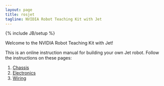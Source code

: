 ```yaml
---
layout: page
title: rosjet
tagline: NVIDIA Robot Teaching Kit with Jet
---
```

{% include JB/setup %}


Welcome to the NVIDIA Robot Teaching Kit with Jet!

This is an online instruction manual for building your own Jet robot.  Follow the instructions on these pages:

1. [Chassis](/chassis)
2. [Electronics](/electronics)
3. [Wiring](/wiring)
